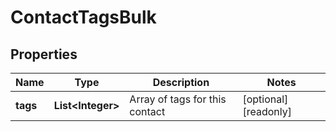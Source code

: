 

# ContactTagsBulk

## Properties

Name | Type | Description | Notes
------------ | ------------- | ------------- | -------------
**tags** | **List&lt;Integer&gt;** | Array of tags for this contact |  [optional] [readonly]



